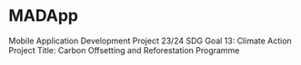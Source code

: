 # MADApp
Mobile Application Development Project 23/24 
SDG Goal 13: Climate Action   
Project Title: Carbon Offsetting and Reforestation Programme

